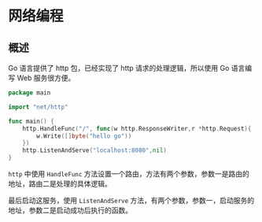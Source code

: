 # 网络编程

## 概述

Go 语言提供了 http 包，已经实现了 http 请求的处理逻辑，所以使用 Go 语言编写 Web 服务很方便。

```go
package main

import "net/http"

func main() {
    http.HandleFunc("/", func(w http.ResponseWriter,r *http.Request){
        w.Write([]byte("hello go"))
    })
    http.ListenAndServe("localhost:8080",nil)
}
```

`http` 中使用 `HandleFunc` 方法设置一个路由，方法有两个参数，参数一是路由的地址，路由二是处理的具体逻辑。

最后启动这服务，使用 `ListenAndServe` 方法，有两个参数，参数一，启动服务的地址，参数二是启动成功后执行的函数。

<comment-comment/> 
